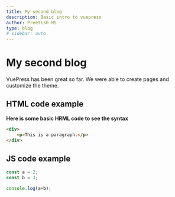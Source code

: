 ```yaml
---
title: My second blog
description: Basic intro to vuepress
author: Preetish HS
type: blog
# sidebar: auto
---
```



# My second blog

VuePress has been great so far. We were able to create pages and customize the theme.

## HTML code example
**Here is some basic HRML code to see the syntax**
```html
<div>
    <p>This is a paragraph.</p>
</div>
```

## JS code example
```javascript
const a = 2;
const b = 3;

console.log(a+b);
```

